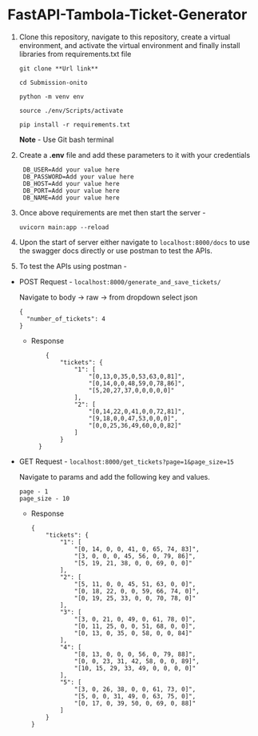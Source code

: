 # FastAPI-Tambola-Ticket-Generator

1. Clone this repository, navigate to this repository, create a virtual environment, and activate the virtual environment and finally install libraries from requirements.txt file
   
   ```git clone **Url link** ```
   
   ```cd Submission-onito```

   ```python -m venv env```

   ```source ./env/Scripts/activate```

   ```pip install -r requirements.txt```

   **Note** - Use Git bash terminal

2. Create a **.env** file and add these parameters to it with your credentials

   ```
    DB_USER=Add your value here
    DB_PASSWORD=Add your value here
    DB_HOST=Add your value here
    DB_PORT=Add your value here
    DB_NAME=Add your value here
   ```

3. Once above requirements are met then start the server -

   `uvicorn main:app --reload`

4. Upon the start of server either navigate to ```localhost:8000/docs``` to use the swagger docs directly or use postman to test the APIs.

5. To test the APIs using postman -

  - POST Request - ```localhost:8000/generate_and_save_tickets/```

    Navigate to body -> raw -> from dropdown select json  

    ```
    {
      "number_of_tickets": 4
    }
    ```

    - Response

      ```
          {
              "tickets": {
                  "1": [
                      "[0,13,0,35,0,53,63,0,81]",
                      "[0,14,0,0,48,59,0,78,86]",
                      "[5,20,27,37,0,0,0,0,0]"
                  ],
                  "2": [
                      "[0,14,22,0,41,0,0,72,81]",
                      "[9,18,0,0,47,53,0,0,0]",
                      "[0,0,25,36,49,60,0,0,82]"
                  ]
              }
        }
      ```

  - GET Request - ```localhost:8000/get_tickets?page=1&page_size=15```

    Navigate to params and add the following key and values.

    ```
    page - 1
    page_size - 10
    ```

    - Response

      ```
      {
          "tickets": {
              "1": [
                  "[0, 14, 0, 0, 41, 0, 65, 74, 83]",
                  "[3, 0, 0, 0, 45, 56, 0, 79, 86]",
                  "[5, 19, 21, 38, 0, 0, 69, 0, 0]"
              ],
              "2": [
                  "[5, 11, 0, 0, 45, 51, 63, 0, 0]",
                  "[0, 18, 22, 0, 0, 59, 66, 74, 0]",
                  "[0, 19, 25, 33, 0, 0, 70, 78, 0]"
              ],
              "3": [
                  "[3, 0, 21, 0, 49, 0, 61, 78, 0]",
                  "[0, 11, 25, 0, 0, 51, 68, 0, 0]",
                  "[0, 13, 0, 35, 0, 58, 0, 0, 84]"
              ],
              "4": [
                  "[8, 13, 0, 0, 0, 56, 0, 79, 88]",
                  "[0, 0, 23, 31, 42, 58, 0, 0, 89]",
                  "[10, 15, 29, 33, 49, 0, 0, 0, 0]"
              ],
              "5": [
                  "[3, 0, 26, 38, 0, 0, 61, 73, 0]",
                  "[5, 0, 0, 31, 49, 0, 63, 75, 0]",
                  "[0, 17, 0, 39, 50, 0, 69, 0, 88]"
              ]
          }
      }
    ```
